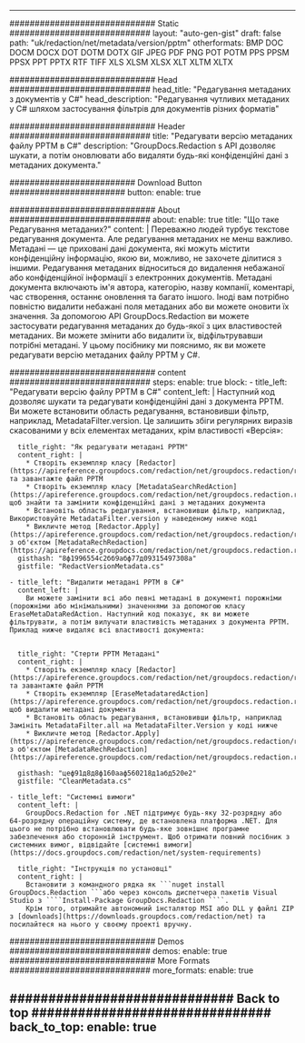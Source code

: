 
---
############################# Static ############################
layout: "auto-gen-gist" 
draft: false
path: "uk/redaction/net/metadata/version/pptm"
otherformats: BMP DOC DOCM DOCX DOT DOTM DOTX GIF JPEG PDF PNG POT POTM PPS PPSM PPSX PPT PPTX RTF TIFF XLS XLSM XLSX XLT XLTM XLTX  

############################# Head ############################
head_title: "Редагування метаданих з документів у C#"
head_description: "Редагування чутливих метаданих у C# шляхом застосування фільтрів для документів різних форматів"

############################# Header ############################
title: "Редагувати версію метаданих файлу PPTM в C#"
description: "GroupDocs.Redaction s API дозволяє шукати, а потім оновлювати або видаляти будь-які конфіденційні дані з метаданих документа."

######################### Download Button #######################
button:
    enable: true

############################# About ############################
about:
    enable: true
    title: "Що таке Редагування метаданих?"
    content: |
        Переважно людей турбує текстове редагування документа. Але редагування метаданих не менш важливо. Метадані — це приховані дані документа, які можуть містити конфіденційну інформацію, якою ви, можливо, не захочете ділитися з іншими. Редагування метаданих відноситься до видалення небажаної або конфіденційної інформації з електронних документів. Метадані документа включають ім'я автора, категорію, назву компанії, коментарі, час створення, останнє оновлення та багато іншого. Іноді вам потрібно повністю видалити небажані поля метаданих або ви можете оновити їх значення. За допомогою API GroupDocs.Redaction ви можете застосувати редагування метаданих до будь-якої з цих властивостей метаданих. Ви можете змінити або видалити їх, відфільтрувавши потрібні метадані. У цьому посібнику ми пояснимо, як ви можете редагувати версію метаданих файлу PPTM у C#.

############################# content ############################
steps:
    enable: true
    block:
    - title_left: "Редагувати версію файлу PPTM в C#"
      content_left: |
        Наступний код дозволяє шукати та редагувати конфіденційні дані з документа PPTM. Ви можете встановити область редагування, встановивши фільтр, наприклад, MetadataFilter.version. Це залишить збіги регулярних виразів скасованими у всіх елементах метаданих, крім властивості «Версія»:
        

      title_right: "Як редагувати метадані PPTM"
      content_right: |
        * Створіть екземпляр класу [Redactor](https://apireference.groupdocs.com/redaction/net/groupdocs.redaction/redactor) та завантажте файл PPTM
        * Створіть екземпляр класу [MetadataSearchRedAction](https://apireference.groupdocs.com/redaction/net/groupdocs.redaction.redactions/metadatasearchredaction), щоб знайти та замінити конфіденційні дані з метаданих документа
        * Встановіть область редагування, встановивши фільтр, наприклад, Використовуйте MetadataFilter.version у наведеному нижче коді
        * Викличте метод [Redactor.Apply](https://apireference.groupdocs.com/redaction/net/groupdocs.redaction/redactor/methods/apply/index) з об'єктом [MetadataRechRedaction](https://apireference.groupdocs.com/redaction/net/groupdocs.redaction.redactions/metadatasearchredaction)        
      gisthash: "8ф1996554с2бб9абф77д09315497308а"
      gistfile: "RedactVersionMetadata.cs"

    - title_left: "Видалити метадані PPTM в C#"
      content_left: |
        Ви можете замінити всі або певні метадані в документі порожніми (порожніми або мінімальними) значеннями за допомогою класу EraseMetaDataRedAction. Наступний код показує, як ви можете фільтрувати, а потім вилучати властивість метаданих з документа PPTM. Приклад нижче видаляє всі властивості документа:
        
        
      title_right: "Стерти PPTM Метадані"
      content_right: |
        * Створіть екземпляр класу [Redactor](https://apireference.groupdocs.com/redaction/net/groupdocs.redaction/redactor) та завантажте файл PPTM
        * Створіть екземпляр [EraseMetadataredAction](https://apireference.groupdocs.com/redaction/net/groupdocs.redaction.redactions/erasemetadataredaction), щоб видалити метадані документа
        * Встановіть область редагування, встановивши фільтр, наприклад Замініть MetadataFilter.all на MetadataFilter.Version у коді нижче 
        * Викличте метод [Redactor.Apply](https://apireference.groupdocs.com/redaction/net/groupdocs.redaction/redactor/methods/apply/index) з об'єктом [MetadataRechRedaction](https://apireference.groupdocs.com/redaction/net/groupdocs.redaction.redactions/metadatasearchredaction)
        
      gisthash: "цеф91д8д8ф160ааф560218д1абд520е2"
      gistfile: "CleanMetadata.cs"

    - title_left: "Системні вимоги"
      content_left: |
        GroupDocs.Redaction for .NET підтримує будь-яку 32-розрядну або 64-розрядну операційну систему, де встановлена платформа .NET. Для цього не потрібно встановлювати будь-яке зовнішнє програмне забезпечення або сторонній інструмент. Щоб отримати повний посібник з системних вимог, відвідайте [системні вимоги](https://docs.groupdocs.com/redaction/net/system-requirements)
        
      title_right: "Інструкція по установці"
      content_right: |
        Встановити з командного рядка як ```nuget install GroupDocs.Redaction ```або через консоль диспетчера пакетів Visual Studio з ````Install-Package GroupDocs.Redaction ````. 
        Крім того, отримайте автономний інсталятор MSI або DLL у файлі ZIP з [downloads](https://downloads.groupdocs.com/redaction/net) та посилайтеся на нього у своєму проекті вручну.

############################# Demos ############################
demos:
    enable: true
############################# More Formats ############################
more_formats:
    enable: true

############################# Back to top ###############################
back_to_top:
    enable: true
---